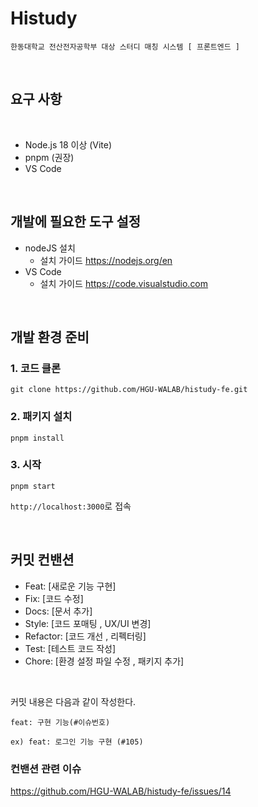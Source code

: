# Histudy

`한동대학교 전산전자공학부 대상 스터디 매칭 시스템 [ 프론트엔드 ]`

<br />


## 요구 사항

<br />

- Node.js 18 이상 (Vite)
- pnpm (권장)
- VS Code
<br />

## 개발에 필요한 도구 설정

- nodeJS 설치
  - 설치 가이드 https://nodejs.org/en
- VS Code
  - 설치 가이드 https://code.visualstudio.com
<br />

## 개발 환경 준비

### 1. 코드 클론


```
git clone https://github.com/HGU-WALAB/histudy-fe.git
```

### 2. 패키지 설치

```
pnpm install
```


### 3. 시작

```
pnpm start
```

`http://localhost:3000`로 접속

<br />

## 커밋 컨밴션

  
- Feat: [새로운 기능 구현]
- Fix: [코드 수정]
- Docs: [문서 추가]
- Style: [코드 포매팅 , UX/UI 변경]
- Refactor: [코드 개선 , 리펙터링]
- Test: [테스트 코드 작성]
- Chore: [환경 설정 파일 수정 , 패키지 추가]
<br />


커밋 내용은 다음과 같이 작성한다.

```
feat: 구현 기능(#이슈번호)

ex) feat: 로그인 기능 구현 (#105)
```

### 컨밴션 관련 이슈 
https://github.com/HGU-WALAB/histudy-fe/issues/14

